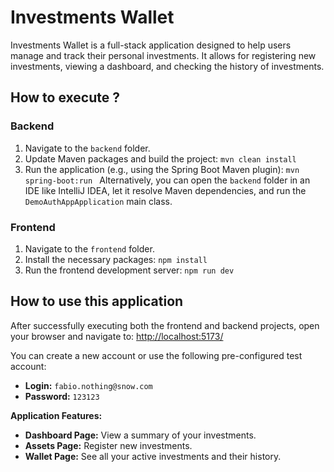 # Investments Wallet
Investments Wallet is a full-stack application designed to help users manage and track their personal investments. It allows for registering new investments, viewing a dashboard, and checking the history of investments.
## How to execute ?
### Backend
1. Navigate to the `backend` folder.
2. Update Maven packages and build the project: ```mvn clean install ``` 
3. Run the application (e.g., using the Spring Boot Maven plugin): ```mvn spring-boot:run ``` 
Alternatively, you can open the `backend` folder in an IDE like IntelliJ IDEA, let it resolve Maven dependencies, and run the `DemoAuthAppApplication` main class.
### Frontend
1. Navigate to the `frontend` folder. 
2. Install the necessary packages: ```npm install ``` 
3. Run the frontend development server: ```npm run dev ```
## How to use this application
After successfully executing both the frontend and backend projects, open your browser and navigate to: [http://localhost:5173/](http://localhost:5173/)

You can create a new account or use the following pre-configured test account: 
* **Login:** `fabio.nothing@snow.com` 
* **Password:** `123123`

**Application Features:** 
* **Dashboard Page:** View a summary of your investments. 
* **Assets Page:** Register new investments. 
* **Wallet Page:** See all your active investments and their history.
